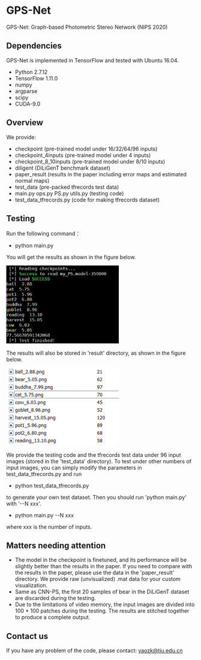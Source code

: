 # GPS-Net
GPS-Net: Graph-based Photometric Stereo Network (NIPS 2020)

## Dependencies
GPS-Net is implemented in TensorFlow and tested with Ubuntu 16.04.
- Python 2.7.12
- TensorFlow 1.11.0
- numpy
- argparse
- scipy
- CUDA-9.0  

## Overview
We provide:
- checkpoint (pre-trained model under 16/32/64/96 inputs)
- checkpoint_4inputs (pre-trained model under 4 inputs)
- checkpoint_8_10inputs (pre-trained model under 8/10 inputs)
- diligent (DiLiGenT benchmark dataset)
- paper_result (results in the paper including error maps and estimated normal maps)
- test_data (pre-packed tfrecords test data)
- main.py  ops.py  PS.py  utils.py (testing code)
- test_data_tfrecords.py (code for making tfrecords dataset)

## Testing
Run the following command：
- python main.py

You will get the results as shown in the figure below.

<img src="webimages/20210307172306.png" width="300">

The results will also be stored in 'result' directory, as shown in the figure below.

<img src="webimages/20210307172325.png" width="300">

We provide the testing code and the tfrecords test data under 96 input images (stored in the 'test_data' directory).
To test under other numbers of input images, you can simply modify the parameters in test_data_tfrecords.py and run 
- python test_data_tfrecords.py

to generate your own test dataset. Then you should run 'python main.py' with '--N xxx'.
- python main.py --N xxx

where xxx is the number of inputs.

## Matters needing attention
- The model in the checkpoint is finetuned, and its performance will be slightly better than the results in the paper. If you need to compare with the results in the paper, please use the data in the 'paper_result' directory. We provide raw (unvisualized) .mat data for your custom visualization.
- Same as CNN-PS, the first 20 samples of bear in the DiLiGenT dataset are discarded during the testing.
- Due to the limitations of video memory, the input images are divided into 100 * 100 patches during the testing. The results are stitched together to produce a complete output.

## Contact us
If you have any problem of the code, please contact: yaozk@tju.edu.cn
